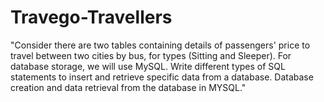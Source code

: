 # Travego-Travellers
"Consider there are two tables containing details of passengers' price to travel between two cities by bus, for types (Sitting and Sleeper). For database storage, we will use MySQL. Write different types of SQL statements to insert and retrieve specific data from a database. Database creation and data retrieval from the database in MYSQL."
